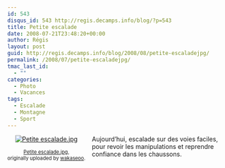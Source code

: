 ```yaml
---
id: 543
disqus_id: 543 http://regis.decamps.info/blog/?p=543
title: Petite escalade
date: 2008-07-21T23:48:20+00:00
author: Régis
layout: post
guid: http://regis.decamps.info/blog/2008/08/petite-escaladejpg/
permalink: /2008/07/petite-escaladejpg/
tmac_last_id:
  - ""
categories:
  - Photo
  - Vacances
tags:
  - Escalade
  - Montagne
  - Sport
---
```

<div style="float: left; text-align: center; margin-right: 15px; margin-bottom: 15px;">
  <a href="http://www.flickr.com/photos/wakaseoo/2730019754/" title="photo sharing"><img src="http://farm4.static.flickr.com/3067/2730019754_d6fdf77359_t.jpg" alt="Petite escalade.jpg" /></a><br /> <span style="font-size: 0.8em; margin-top: 0px;"><br /> <a href="http://www.flickr.com/photos/wakaseoo/2730019754/">Petite escalade.jpg</a>,<br /> originally uploaded by <a href="http://www.flickr.com/people/wakaseoo/">wakaseoo</a>.<br /> </span>
</div>

Aujourd’hui, escalade sur des voies faciles, pour revoir les manipulations et reprendre confiance dans les chaussons.
  
<br clear="all" />
